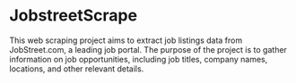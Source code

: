 
# JobstreetScrape
This web scraping project aims to extract job listings data from JobStreet.com, a leading job portal. The purpose of the project is to gather information on job opportunities, including job titles, company names, locations, and other relevant details.

